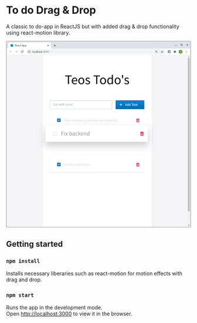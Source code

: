 

# To do Drag & Drop

A classic to do-app in ReactJS but with added drag & drop functionality using react-motion library.

![Screenshot from to do app](/readmeimage.png)

## Getting started

### `npm install`

Installs necessary liberaries such as react-motion for motion effects with drag and drop.

### `npm start`

Runs the app in the development mode.<br />
Open [http://localhost:3000](http://localhost:3000) to view it in the browser.
